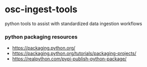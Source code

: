 # osc-ingest-tools
python tools to assist with standardized data ingestion workflows

### python packaging resources

- https://packaging.python.org/
- https://packaging.python.org/tutorials/packaging-projects/
- https://realpython.com/pypi-publish-python-package/
